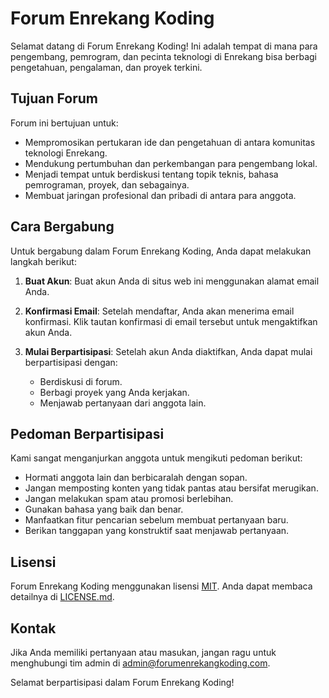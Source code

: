 # Forum Enrekang Koding

Selamat datang di Forum Enrekang Koding! Ini adalah tempat di mana para pengembang, pemrogram, dan pecinta teknologi di Enrekang bisa berbagi pengetahuan, pengalaman, dan proyek terkini.

## Tujuan Forum

Forum ini bertujuan untuk:
- Mempromosikan pertukaran ide dan pengetahuan di antara komunitas teknologi Enrekang.
- Mendukung pertumbuhan dan perkembangan para pengembang lokal.
- Menjadi tempat untuk berdiskusi tentang topik teknis, bahasa pemrograman, proyek, dan sebagainya.
- Membuat jaringan profesional dan pribadi di antara para anggota.

## Cara Bergabung

Untuk bergabung dalam Forum Enrekang Koding, Anda dapat melakukan langkah berikut:

1. **Buat Akun**: Buat akun Anda di situs web ini menggunakan alamat email Anda.

2. **Konfirmasi Email**: Setelah mendaftar, Anda akan menerima email konfirmasi. Klik tautan konfirmasi di email tersebut untuk mengaktifkan akun Anda.

3. **Mulai Berpartisipasi**: Setelah akun Anda diaktifkan, Anda dapat mulai berpartisipasi dengan:
   - Berdiskusi di forum.
   - Berbagi proyek yang Anda kerjakan.
   - Menjawab pertanyaan dari anggota lain.

## Pedoman Berpartisipasi

Kami sangat menganjurkan anggota untuk mengikuti pedoman berikut:
- Hormati anggota lain dan berbicaralah dengan sopan.
- Jangan memposting konten yang tidak pantas atau bersifat merugikan.
- Jangan melakukan spam atau promosi berlebihan.
- Gunakan bahasa yang baik dan benar.
- Manfaatkan fitur pencarian sebelum membuat pertanyaan baru.
- Berikan tanggapan yang konstruktif saat menjawab pertanyaan.

## Lisensi

Forum Enrekang Koding menggunakan lisensi [MIT](LICENSE.md). Anda dapat membaca detailnya di [LICENSE.md](LICENSE.md).

## Kontak

Jika Anda memiliki pertanyaan atau masukan, jangan ragu untuk menghubungi tim admin di admin@forumenrekangkoding.com.

Selamat berpartisipasi dalam Forum Enrekang Koding!
